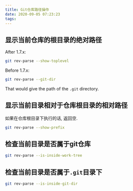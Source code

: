```yaml
---
title: Git仓库路径操作
date: 2020-09-05 07:23:23
tags:
---
```


## 显示当前仓库的根目录的绝对路径

After 1.7.x:

```bash
git rev-parse --show-toplevel
```

Before 1.7.x:

```bash
git rev-parse --git-dir
```

That would give the path of the `.git` directory.

## 显示当前目录相对于仓库根目录的相对路径

如果在仓库根目录下执行的话, 返回空.

```bash
git rev-parse --show-prefix
```

## 检查当前目录是否属于git仓库

```bash
git rev-parse --is-inside-work-tree
```

## 检查当前目录是否属于`.git`目录下

```bash
git rev-parse --is-inside-git-dir
```
